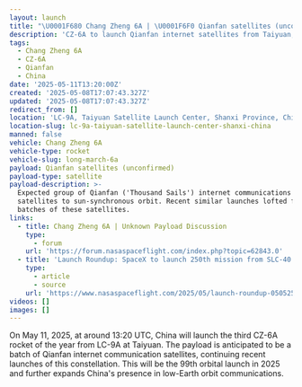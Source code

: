```yaml
---
layout: launch
title: "\U0001F680 Chang Zheng 6A | \U0001F6F0 Qianfan satellites (unconfirmed)"
description: 'CZ-6A to launch Qianfan internet satellites from Taiyuan, China.'
tags:
  - Chang Zheng 6A
  - CZ-6A
  - Qianfan
  - China
date: '2025-05-11T13:20:00Z'
created: '2025-05-08T17:07:43.327Z'
updated: '2025-05-08T17:07:43.327Z'
redirect_from: []
location: 'LC-9A, Taiyuan Satellite Launch Center, Shanxi Province, China'
location-slug: lc-9a-taiyuan-satellite-launch-center-shanxi-china
manned: false
vehicle: Chang Zheng 6A
vehicle-type: rocket
vehicle-slug: long-march-6a
payload: Qianfan satellites (unconfirmed)
payload-type: satellite
payload-description: >-
  Expected group of Qianfan ('Thousand Sails') internet communications
  satellites to sun-synchronous orbit. Recent similar launches lofted four
  batches of these satellites.
links:
  - title: Chang Zheng 6A | Unknown Payload Discussion
    type:
      - forum
    url: 'https://forum.nasaspaceflight.com/index.php?topic=62843.0'
  - title: 'Launch Roundup: SpaceX to launch 250th mission from SLC-40'
    type:
      - article
      - source
    url: 'https://www.nasaspaceflight.com/2025/05/launch-roundup-050525/'
videos: []
images: []
---
```

On May 11, 2025, at around 13:20 UTC, China will launch the third CZ-6A rocket of the year from LC-9A at Taiyuan. The payload is anticipated to be a batch of Qianfan internet communication satellites, continuing recent launches of this constellation. This will be the 99th orbital launch in 2025 and further expands China's presence in low-Earth orbit communications.
